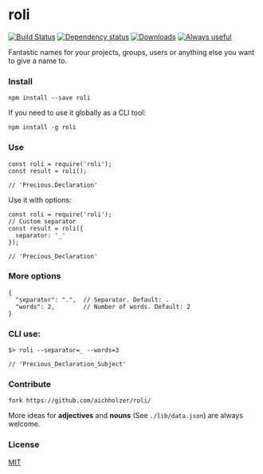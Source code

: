 # roli
[![Build Status](https://travis-ci.org/aichholzer/roli.svg?branch=master)](https://travis-ci.org/aichholzer/roli)
[![Dependency status](https://gemnasium.com/badges/github.com/aichholzer/roli.svg)](https://gemnasium.com/github.com/aichholzer/roli)
[![Downloads](https://img.shields.io/npm/dt/roli.svg)](https://www.npmjs.com/package/roli)
[![Always useful](https://img.shields.io/badge/always-useful-ff6400.svg)](https://github.com/aichholzer/roli)

Fantastic names for your projects, groups, users or anything else you want to give a name to.


### Install
```
npm install --save roli
```
If you need to use it globally as a CLI tool:
```
npm install -g roli
```


### Use
```
const roli = require('roli');
const result = roli();

// 'Precious.Declaration'
```

Use it with options:
```
const roli = require('roli');
// Custom separator
const result = roli({
  separator: '_'
});

// 'Precious_Declaration'
```

### More options
```
{
  "separator": ".",  // Separator. Default: .
  "words": 2,        // Number of words. Default: 2
}
```

### CLI use:
```
$> roli --separator=_ --words=3

// 'Precious_Declaration_Subject'
```


### Contribute
```
fork https://github.com/aichholzer/roli/
```

More ideas for **adjectives** and **nouns** (See `./lib/data.json`) are always welcome.


### License

[MIT](https://github.com/aichholzer/roli/blob/master/LICENSE)
